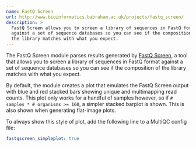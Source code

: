 ```yaml
---
name: FastQ Screen
url: http://www.bioinformatics.babraham.ac.uk/projects/fastq_screen/
description: >
  FastQ Screen allows you to screen a library of sequences in FastQ format
  against a set of sequence databases so you can see if the composition of
  the library matches with what you expect.
---
```


The FastQ Screen module parses results generated by
[FastQ Screen](http://www.bioinformatics.babraham.ac.uk/projects/fastq_screen/),
a tool that allows you to screen a library of sequences in FastQ format
against a set of sequence databases so you can see if the composition of
the library matches with what you expect.

By default, the module creates a plot that emulates the FastQ Screen output
with blue and red stacked bars showing unique and multimapping read counts.
This plot only works for a handful of samples however, so if
`# samples * # organisms >= 160`, a simpler stacked barplot is shown. This
is also shown when generating flat-image plots.

To always show this style of plot, add the following line to a MultiQC config file:

```yaml
fastqscreen_simpleplot: true
```
